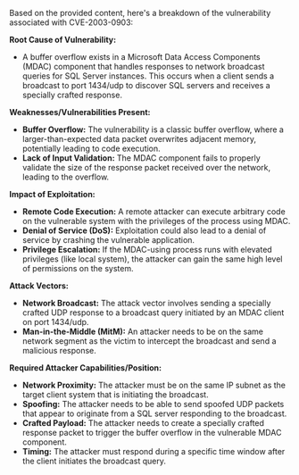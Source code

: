 Based on the provided content, here's a breakdown of the vulnerability associated with CVE-2003-0903:

**Root Cause of Vulnerability:**
- A buffer overflow exists in a Microsoft Data Access Components (MDAC) component that handles responses to network broadcast queries for SQL Server instances. This occurs when a client sends a broadcast to port 1434/udp to discover SQL servers and receives a specially crafted response.

**Weaknesses/Vulnerabilities Present:**
- **Buffer Overflow:** The vulnerability is a classic buffer overflow, where a larger-than-expected data packet overwrites adjacent memory, potentially leading to code execution.
- **Lack of Input Validation:**  The MDAC component fails to properly validate the size of the response packet received over the network, leading to the overflow.

**Impact of Exploitation:**
- **Remote Code Execution:** A remote attacker can execute arbitrary code on the vulnerable system with the privileges of the process using MDAC.
- **Denial of Service (DoS):** Exploitation could also lead to a denial of service by crashing the vulnerable application.
- **Privilege Escalation:** If the MDAC-using process runs with elevated privileges (like local system), the attacker can gain the same high level of permissions on the system.

**Attack Vectors:**
- **Network Broadcast:** The attack vector involves sending a specially crafted UDP response to a broadcast query initiated by an MDAC client on port 1434/udp.
- **Man-in-the-Middle (MitM):** An attacker needs to be on the same network segment as the victim to intercept the broadcast and send a malicious response.

**Required Attacker Capabilities/Position:**
- **Network Proximity:** The attacker must be on the same IP subnet as the target client system that is initiating the broadcast.
- **Spoofing:** The attacker needs to be able to send spoofed UDP packets that appear to originate from a SQL server responding to the broadcast.
- **Crafted Payload:** The attacker needs to create a specially crafted response packet to trigger the buffer overflow in the vulnerable MDAC component.
- **Timing:**  The attacker must respond during a specific time window after the client initiates the broadcast query.